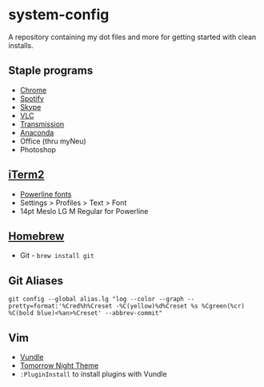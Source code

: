 # system-config
A repository containing my dot files and more for getting started with clean installs.

## Staple programs
* [Chrome](https://support.google.com/chrome/answer/95346?co=GENIE.Platform%3DDesktop&hl=en)
* [Spotify](https://www.spotify.com/us/download/other/)
* [Skype](https://www.skype.com/en/download-skype/skype-for-computer/)
* [VLC](http://www.videolan.org/vlc/index.html)
* [Transmission](https://transmissionbt.com/)
* [Anaconda](https://docs.continuum.io/anaconda/install)
* Office (thru myNeu)
* Photoshop

## [iTerm2](https://www.iterm2.com/)
* [Powerline fonts](https://github.com/powerline/fonts) 
* Settings > Profiles > Text > Font
 * 14pt Meslo LG M Regular for Powerline

## [Homebrew](https://brew.sh/)
* Git - `brew install git`

## Git Aliases

    git config --global alias.lg "log --color --graph --pretty=format:'%Cred%h%Creset -%C(yellow)%d%Creset %s %Cgreen(%cr) %C(bold blue)<%an>%Creset' --abbrev-commit"

## Vim
* [Vundle](https://github.com/VundleVim/Vundle.vim)
* [Tomorrow Night Theme](https://github.com/chriskempson/vim-tomorrow-theme/blob/master/colors/Tomorrow-Night.vim)
* `:PluginInstall` to install plugins with Vundle
